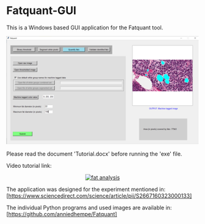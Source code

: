 # Fatquant-GUI
This is a Windows based GUI application for the Fatquant tool. 

![alt text](snapshot.png)

Please read the document 'Tutorial.docx' before running the 'exe' file.

Video tutorial link:
<html>
<div align="center">
  <a href="https://www.youtube.com/watch?v=ZsvcVp1jbbI"><img src="https://img.youtube.com/vi/ZsvcVp1jbbI/0.jpg" alt="fat analysis"></a>
</div>
</html>

The application was designed for the experiment mentioned in:
[https://www.sciencedirect.com/science/article/pii/S2667160323000133]

The individual Python programs and used images are available in:
[https://github.com/anniedhempe/Fatquant]
